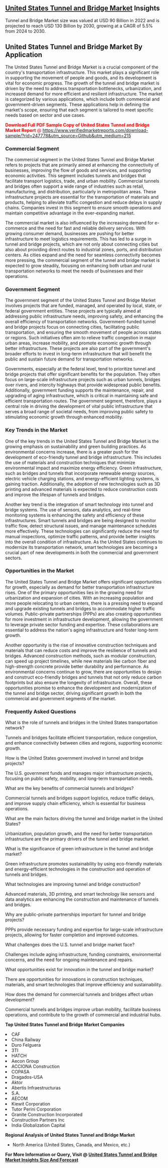 <h2><a href="https://www.verifiedmarketreports.com/download-sample/?rid=247778&amp;utm_source=Github&amp;utm_medium=215" target="_blank">United States Tunnel and Bridge Market</a> Insights</h2><p>Tunnel and Bridge Market size was valued at USD 90 Billion in 2022 and is projected to reach USD 130 Billion by 2030, growing at a CAGR of 5.5% from 2024 to 2030.</p><p><div> <h2>United States Tunnel and Bridge Market By Application</h2> <p>The United States Tunnel and Bridge Market is a crucial component of the country's transportation infrastructure. This market plays a significant role in supporting the movement of people and goods, and its development is vital for economic progress. The growth of the tunnel and bridge market is driven by the need to address transportation bottlenecks, urbanization, and increased demand for more efficient and resilient infrastructure. The market is categorized by various applications, which include both commercial and government-driven segments. These applications help in defining the market's scope, ensuring that each segment is tailored to meet specific needs based on sector and use cases. </p> <p><p><span class=""><span style="color: #ff0000;"><strong>Download Full PDF Sample Copy of United States Tunnel and Bridge Market Report</strong> @ </span><a href="https://www.verifiedmarketreports.com/download-sample/?rid=247778&amp;utm_source=Github&amp;utm_medium=215" target="_blank">https://www.verifiedmarketreports.com/download-sample/?rid=247778&amp;utm_source=Github&amp;utm_medium=215</a></span></p></p> <h3>Commercial Segment</h3> <p>The commercial segment in the United States Tunnel and Bridge Market refers to projects that are primarily aimed at enhancing the connectivity of businesses, improving the flow of goods and services, and supporting economic activities. This segment includes tunnels and bridges that facilitate transport logistics, trade, and urban mobility. Commercial tunnels and bridges often support a wide range of industries such as retail, manufacturing, and distribution, particularly in metropolitan areas. These infrastructure projects are essential for the transportation of materials and products, helping to alleviate traffic congestion and reduce delays in supply chains. Companies invest in this segment to ensure smooth operations and maintain competitive advantage in the ever-expanding market.</p> <p>The commercial market is also influenced by the increasing demand for e-commerce and the need for fast and reliable delivery services. With growing consumer demand, businesses are pushing for better infrastructure to meet logistics requirements. This has led to a surge in tunnel and bridge projects, which are not only about connecting cities but also about providing direct routes to industrial zones, ports, and distribution centers. As cities expand and the need for seamless connectivity becomes more pressing, the commercial segment of the tunnel and bridge market is expected to grow steadily, focusing on enhancing both urban and rural transportation networks to meet the needs of businesses and their operations.</p> <h3>Government Segment</h3> <p>The government segment of the United States Tunnel and Bridge Market involves projects that are funded, managed, and operated by local, state, or federal government entities. These projects are typically aimed at addressing public infrastructure needs, improving safety, and enhancing the overall efficiency of transportation networks. Government-funded tunnel and bridge projects focus on connecting cities, facilitating public transportation, and ensuring the smooth movement of people across states or regions. Such initiatives often aim to relieve traffic congestion in major urban areas, increase mobility, and promote economic growth through better infrastructure. These projects are also part of the government's broader efforts to invest in long-term infrastructure that will benefit the public and sustain future demand for transportation networks.</p> <p>Governments, especially at the federal level, tend to prioritize tunnel and bridge projects that offer significant benefits for the population. They often focus on large-scale infrastructure projects such as urban tunnels, bridges over rivers, and intercity highways that provide widespread public benefits. Additionally, government funding supports the maintenance, repair, and upgrading of aging infrastructure, which is critical in maintaining safe and efficient transportation routes. The government segment, therefore, plays a central role in driving the development of vital public infrastructure that serves a broad range of societal needs, from improving public safety to stimulating economic growth through enhanced mobility.</p> <h3>Key Trends in the Market</h3> <p>One of the key trends in the United States Tunnel and Bridge Market is the growing emphasis on sustainability and green building practices. As environmental concerns increase, there is a greater push for the development of eco-friendly tunnel and bridge infrastructure. This includes the use of materials and construction techniques that minimize environmental impact and maximize energy efficiency. Green infrastructure, such as bridges and tunnels that incorporate renewable energy sources, electric vehicle charging stations, and energy-efficient lighting systems, is gaining traction. Additionally, the adoption of new technologies such as 3D printing and advanced materials is expected to reduce construction costs and improve the lifespan of tunnels and bridges.</p> <p>Another key trend is the integration of smart technology into tunnel and bridge systems. The use of sensors, data analytics, and real-time monitoring systems is enhancing the safety and efficiency of these infrastructures. Smart tunnels and bridges are being designed to monitor traffic flow, detect structural issues, and manage maintenance schedules more effectively. These technologies can significantly reduce the need for manual inspections, optimize traffic patterns, and provide better insights into the overall condition of infrastructure. As the United States continues to modernize its transportation network, smart technologies are becoming a crucial part of new developments in both the commercial and government sectors.</p> <h3>Opportunities in the Market</h3> <p>The United States Tunnel and Bridge Market offers significant opportunities for growth, especially as demand for better transportation infrastructure rises. One of the primary opportunities lies in the growing need for urbanization and expansion of cities. With an increasing population and more people relocating to urban centers, there is a pressing need to expand and upgrade existing tunnels and bridges to accommodate higher traffic volumes. Public-private partnerships (PPPs) are also creating opportunities for more investment in infrastructure development, allowing the government to leverage private sector funding and expertise. These collaborations are essential to address the nation's aging infrastructure and foster long-term growth.</p> <p>Another opportunity is the rise of innovative construction techniques and materials that can reduce costs and improve the resilience of tunnels and bridges. Advanced construction methods, such as modular construction, can speed up project timelines, while new materials like carbon fiber and high-strength concrete provide better durability and performance. As environmental concerns continue to grow, there are opportunities to design and construct eco-friendly bridges and tunnels that not only reduce carbon footprints but also ensure the longevity of infrastructure. Overall, these opportunities promise to enhance the development and modernization of the tunnel and bridge sector, driving significant growth in both the commercial and government segments of the market.</p> <h3>Frequently Asked Questions</h3> <p>What is the role of tunnels and bridges in the United States transportation network?</p> <p>Tunnels and bridges facilitate efficient transportation, reduce congestion, and enhance connectivity between cities and regions, supporting economic growth.</p> <p>How is the United States government involved in tunnel and bridge projects?</p> <p>The U.S. government funds and manages major infrastructure projects, focusing on public safety, mobility, and long-term transportation needs.</p> <p>What are the key benefits of commercial tunnels and bridges?</p> <p>Commercial tunnels and bridges support logistics, reduce traffic delays, and improve supply chain efficiency, which is essential for business operations.</p> <p>What are the main factors driving the tunnel and bridge market in the United States?</p> <p>Urbanization, population growth, and the need for better transportation infrastructure are the primary drivers of the tunnel and bridge market.</p> <p>What is the significance of green infrastructure in the tunnel and bridge market?</p> <p>Green infrastructure promotes sustainability by using eco-friendly materials and energy-efficient technologies in the construction and operation of tunnels and bridges.</p> <p>What technologies are improving tunnel and bridge construction?</p> <p>Advanced materials, 3D printing, and smart technology like sensors and data analytics are enhancing the construction and maintenance of tunnels and bridges.</p> <p>Why are public-private partnerships important for tunnel and bridge projects?</p> <p>PPPs provide necessary funding and expertise for large-scale infrastructure projects, allowing for faster completion and improved outcomes.</p> <p>What challenges does the U.S. tunnel and bridge market face?</p> <p>Challenges include aging infrastructure, funding constraints, environmental concerns, and the need for ongoing maintenance and repairs.</p> <p>What opportunities exist for innovation in the tunnel and bridge market?</p> <p>There are opportunities for innovations in construction techniques, materials, and smart technologies that improve efficiency and sustainability.</p> <p>How does the demand for commercial tunnels and bridges affect urban development?</p> <p>Commercial tunnels and bridges improve urban mobility, facilitate business operations, and contribute to the growth of commercial and industrial hubs.</p> </div></p><p><strong>Top United States Tunnel and Bridge Market Companies</strong></p><div data-test-id=""><p><li>CAF</li><li> China Railway</li><li> Duro Felguera</li><li> 3TI</li><li> HATCH</li><li> Aecon Group</li><li> ACCIONA Construction</li><li> COPASA</li><li> Dragados-USA</li><li> Aktor</li><li> Abertis Infraestructuras</li><li> S.A.</li><li> AECOM</li><li> Kiewit Corporation</li><li> Tutor Perini Corporation</li><li> Granite Construction Incorporated</li><li> Construction Partners Inc</li><li> India Globalization Capital</li></p><div><strong>Regional Analysis of&nbsp;United States Tunnel and Bridge Market</strong></div><ul><li dir="ltr"><p dir="ltr">North America&nbsp;(United States, Canada, and Mexico, etc.)</p></li></ul><p><strong>For More Information or Query, Visit @&nbsp;</strong><strong><a href="https://www.verifiedmarketreports.com/product/tunnel-and-bridge-market/?utm_source=Github&amp;utm_medium=215" target="_blank">United States Tunnel and Bridge Market Insights Size And Forecast</a></strong></p></div>
